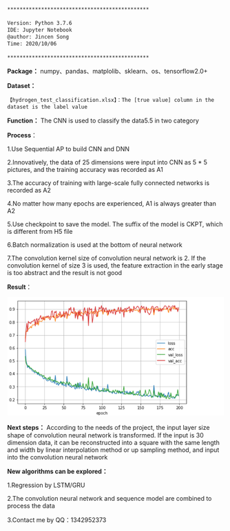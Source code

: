 ```
********************************************** 
 
Version: Python 3.7.6 
IDE: Jupyter Notebook
@author: Jincen Song
Time: 2020/10/06

**********************************************
```

  
    
      
  
  



**Package：**
numpy、pandas、matplolib、sklearn、os、tensorflow2.0+



**Dataset：**

```
【hydrogen_test_classification.xlsx】：The [true value] column in the dataset is the label value
```

**Function：**
The CNN is used to classify the data5.5 in two category 



**Process**：

1.Use Sequential AP to build CNN and DNN

2.Innovatively, the data of 25 dimensions were input into CNN as 5 * 5 pictures, and the training accuracy was recorded as A1

3.The accuracy of training with large-scale fully connected networks is recorded as A2

4.No matter how many epochs are experienced, A1 is always greater than A2

5.Use checkpoint to save the model. The suffix of the model is CKPT, which is different from H5 file

6.Batch normalization is used at the bottom of neural network

7.The convolution kernel size of convolution neural network is 2. If the convolution kernel of size 3 is used, the feature extraction in the early stage is too abstract and the result is not good



**Result**：



![result](https://github.com/Geeksongs/new-algorithm/blob/master/cnn_tensorflow/result.png)



**Next steps：**
According to the needs of the project, the input layer size shape of convolution neural network is transformed. If the input is 30 dimension data, it can be reconstructed into a square with the same length and width by linear interpolation method or up sampling method, and input into the convolution neural network


**New algorithms can be explored：**

1.Regression by LSTM/GRU

2.The convolution neural network and sequence model are combined to process the data

3.Contact me by QQ：1342952373
